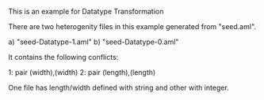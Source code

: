 This is an example for Datatype Transformation

There are two heterogenity files in this example generated from "seed.aml".

a) "seed-Datatype-1.aml"
b) "seed-Datatype-0.aml"

It contains the following conflicts:

1: pair (width),(width)
2: pair (length),(length)

One file has length/width defined with string and other with integer.